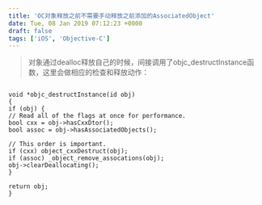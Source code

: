 ```yaml
---
title: 'OC对象释放之前不需要手动释放之前添加的AssociatedObject'
date: Tue, 08 Jan 2019 07:12:23 +0000
draft: false
tags: ['iOS', 'Objective-C']
---
```


> 对象通过dealloc释放自己的时候，间接调用了objc\_destructInstance函数，这里会做相应的检查和释放动作：


```

void *objc_destructInstance(id obj)
{
if (obj) {
// Read all of the flags at once for performance.
bool cxx = obj->hasCxxDtor();
bool assoc = obj->hasAssociatedObjects();

// This order is important.
if (cxx) object_cxxDestruct(obj);
if (assoc) _object_remove_assocations(obj);
obj->clearDeallocating();
}

return obj;
} 

```
